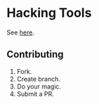 # Hacking Tools

See [here](http://hackingstuff.life/).

## Contributing

1. Fork.
2. Create branch.
3. Do your magic.
4. Submit a PR.
